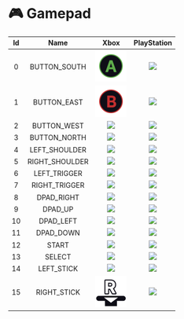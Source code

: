 # 🎮 Gamepad

|  Id |       Name      |                                           Xbox                                           |                         PlayStation                         |
| :-: | :-------------: | :--------------------------------------------------------------------------------------: | :---------------------------------------------------------: |
|  0  |  BUTTON\_SOUTH  |      <img src="../.gitbook/assets/T_X_A_Color_Alt.png" alt="" data-size="original">      |     ![](../.gitbook/assets/T\_P5\_Cross\_Color\_Alt.png)    |
|  1  |   BUTTON\_EAST  |      <img src="../.gitbook/assets/T_X_B_Color_Alt.png" alt="" data-size="original">      |    ![](../.gitbook/assets/T\_P5\_Circle\_Color\_Alt.png)    |
|  2  |   BUTTON\_WEST  |                      ![](../.gitbook/assets/T\_X\_X\_Color\_Alt.png)                     |    ![](../.gitbook/assets/T\_P5\_Square\_Color\_Alt.png)    |
|  3  |  BUTTON\_NORTH  |                      ![](../.gitbook/assets/T\_X\_Y\_Color\_Alt.png)                     |   ![](../.gitbook/assets/T\_P5\_Triangle\_Color\_Alt.png)   |
|  4  |  LEFT\_SHOULDER |                         ![](../.gitbook/assets/T\_X\_LB\_Alt.png)                        |          ![](../.gitbook/assets/T\_P5\_L1\_Alt.png)         |
|  5  | RIGHT\_SHOULDER |                         ![](../.gitbook/assets/T\_X\_RB\_Alt.png)                        |          ![](../.gitbook/assets/T\_P5\_R1\_Alt.png)         |
|  6  |  LEFT\_TRIGGER  |                         ![](../.gitbook/assets/T\_X\_LT\_Alt.png)                        |          ![](../.gitbook/assets/T\_P5\_L2\_Alt.png)         |
|  7  |  RIGHT\_TRIGGER |                         ![](../.gitbook/assets/T\_X\_RT\_Alt.png)                        |          ![](../.gitbook/assets/T\_P5\_R2\_Alt.png)         |
|  8  |   DPAD\_RIGHT   |                    ![](../.gitbook/assets/T\_X\_Dpad\_Right\_Alt.png)                    |     ![](../.gitbook/assets/T\_P5\_Dpad\_Right\_Alt.png)     |
|  9  |     DPAD\_UP    |                      ![](../.gitbook/assets/T\_X\_Dpad\_Up\_Alt.png)                     |       ![](../.gitbook/assets/T\_P5\_Dpad\_UP\_Alt.png)      |
|  10 |    DPAD\_LEFT   |                     ![](../.gitbook/assets/T\_X\_Dpad\_Left\_Alt.png)                    |      ![](../.gitbook/assets/T\_P5\_Dpad\_Left\_Alt.png)     |
|  11 |    DPAD\_DOWN   |                     ![](../.gitbook/assets/T\_X\_Dpad\_Down\_Alt.png)                    |      ![](../.gitbook/assets/T\_P5\_Dpad\_Down\_Alt.png)     |
|  12 |      START      |                         ![](../.gitbook/assets/T\_X\_X\_Alt.png)                         |       ![](../.gitbook/assets/T\_P5\_Options\_Alt.png)       |
|  13 |      SELECT     |                       ![](../.gitbook/assets/T\_X\_Share\_Alt.png)                       |        ![](../.gitbook/assets/T\_P5\_Share\_Alt.png)        |
|  14 |   LEFT\_STICK   |                 ![](../.gitbook/assets/T\_X\_Left\_Stick\_Click\_Alt.png)                |  ![](../.gitbook/assets/T\_P5\_Left\_Stick\_Click\_Alt.png) |
|  15 |   RIGHT\_STICK  | <img src="../.gitbook/assets/T_X_Right_Stick_Click_Alt.png" alt="" data-size="original"> | ![](../.gitbook/assets/T\_P5\_Right\_Stick\_Click\_Alt.png) |
